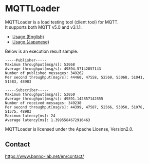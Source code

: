 # MQTTLoader
MQTTLoader is a load testing tool (client tool) for MQTT.  
It supports both MQTT v5.0 and v3.1.1.

- [Usage (English)](https://github.com/dist-sys/mqttloader/blob/master/doc/usage_en.md)
- [Usage (Japanese)](https://github.com/dist-sys/mqttloader/blob/master/doc/usage_jp.md)

Below is an execution result sample.

```
-----Publisher-----
Maximum throughput[msg/s]: 53068
Average throughput[msg/s]: 49894.57142857143
Number of published messages: 349262
Per second throughput[msg/s]: 44460, 47558, 52569, 53068, 51041, 51583, 48983

-----Subscriber-----
Maximum throughput[msg/s]: 53050
Average throughput[msg/s]: 49891.142857142855
Number of received messages: 349238
Per second throughput[msg/s]: 44399, 47587, 52566, 53050, 51078, 51575, 48983
Maximum latency[ms]: 24
Average latency[ms]: 1.3995584672916463
```

MQTTLoader is licensed under the Apache License, Version2.0.

## Contact
https://www.banno-lab.net/en/contact/
